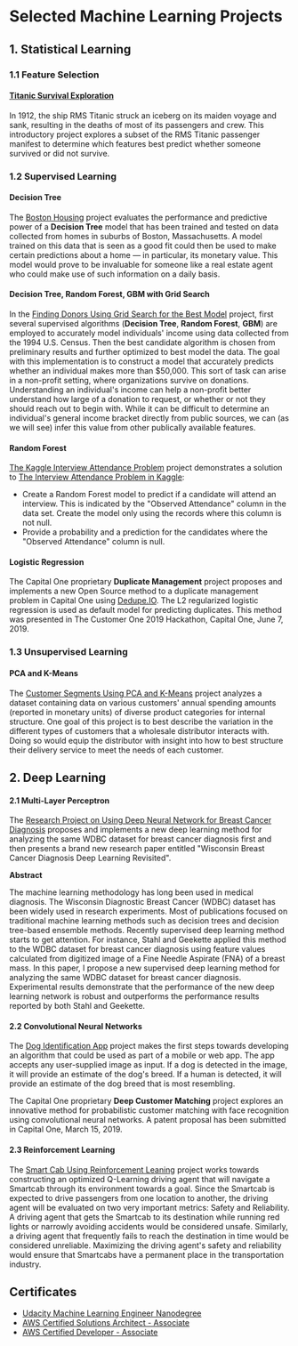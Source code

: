 # Selected Machine Learning Projects

## 1. Statistical Learning

### 1.1 Feature Selection

#### [Titanic Survival Exploration](https://github.com/yzzhang/machine-learning/tree/master/statistical_learning/feature_selection)
In 1912, the ship RMS Titanic struck an iceberg on its maiden voyage and sank, resulting in the deaths of most of its passengers and crew. This introductory project explores a subset of the RMS Titanic passenger manifest to determine which features best predict whether someone survived or did not survive. 

### 1.2 Supervised Learning

#### Decision Tree 
The [Boston Housing](https://github.com/yzzhang/machine-learning/tree/master/statistical_learning/Supervised_Learning/Decision_Tree/boston_housing)
project evaluates the performance and predictive power of a <b>Decision Tree</b> model that has been trained and tested on data collected from homes in suburbs of Boston, Massachusetts. A model trained on this data that is seen as a good fit could then be used to make certain predictions about a home — in particular, its monetary value. This model would prove to be invaluable for someone like a real estate agent who could make use of such information on a daily basis.

#### Decision Tree, Random Forest, GBM with Grid Search 
In the [Finding Donors Using Grid Search for the Best Model](https://github.com/yzzhang/machine-learning/tree/master/statistical_learning/Supervised_Learning/Tree_Based_Grid_Search/finding_donors) project, first several supervised algorithms (<b>Decision Tree</b>, <b>Random Forest</b>, <b>GBM</b>) are employed to accurately model individuals' income using data collected from the 1994 U.S. Census. Then the best candidate algorithm is chosen from preliminary results and further optimized to best model the data. The goal with this implementation is to construct a model that accurately predicts whether an individual makes more than $50,000. This sort of task can arise in a non-profit setting, where organizations survive on donations. Understanding an individual's income can help a non-profit better understand how large of a donation to request, or whether or not they should reach out to begin with. While it can be difficult to determine an individual's general income bracket directly from public sources, we can (as we will see) infer this value from other publically available features.

#### Random Forest
[The Kaggle Interview Attendance Problem](https://github.com/yzzhang/machine-learning/tree/master/statistical_learning/Supervised_Learning/Random_Forest/interview_attendance_problem)
project demonstrates a solution to [The Interview Attendance Problem in Kaggle](https://www.kaggle.com/vishnusraghavan/the-interview-attendance-problem/):
* Create a Random Forest model to predict if a candidate will attend an interview. This is indicated by the "Observed Attendance" column in the data set. Create the model only using the records where this column is not null.
* Provide a probability and a prediction for the candidates where the "Observed Attendance" column is null.

#### Logistic Regression
The Capital One proprietary <b>Duplicate Management</b> project proposes and implements a new Open Source method to a duplicate management problem in Capital One using [Dedupe.IO](https://dedupe.io/). The L2 regularized logistic regression is used as default model for predicting duplicates. This method was presented in The Customer One 2019 Hackathon, Capital One, June 7, 2019.

### 1.3 Unsupervised Learning

#### PCA and K-Means
The [Customer Segments Using PCA and K-Means](https://github.com/yzzhang/machine-learning/tree/master/statistical_learning/Unsupervised_Learning/customer_segments)
project analyzes a dataset containing data on various customers' annual spending amounts (reported in monetary units) of diverse product categories for internal structure. One goal of this project is to best describe the variation in the different types of customers that a wholesale distributor interacts with. Doing so would equip the distributor with insight into how to best structure their delivery service to meet the needs of each customer.

## 2. Deep Learning

#### 2.1 Multi-Layer Perceptron

The [Research Project on Using Deep Neural Network for Breast Cancer Diagnosis](https://github.com/yzzhang/machine-learning/tree/master/deep_learning/Multi_Layer_Perceptron/capstone) proposes and implements a new deep learning method for analyzing the same WDBC dataset for breast cancer diagnosis first and then presents a brand new research paper entitled "Wisconsin Breast Cancer Diagnosis Deep Learning Revisited".  

<b> Abstract </b>

The machine learning methodology has long been used in medical diagnosis. The Wisconsin Diagnostic Breast Cancer (WDBC) dataset has been widely used in research experiments.
Most of publications focused on traditional machine learning methods such as decision trees and decision tree-based ensemble methods.
Recently supervised deep learning method starts to get attention. For instance, Stahl and Geekette applied this method to the WDBC dataset for breast cancer diagnosis using feature values calculated from digitized image of a Fine Needle Aspirate (FNA) of a breast mass.
In this paper, I propose a new supervised deep learning method for analyzing the same WDBC dataset for breast cancer diagnosis. Experimental results demonstrate that the performance of the new deep learning network is robust and outperforms the performance results reported by both Stahl and Geekette.

#### 2.2 Convolutional Neural Networks

The [Dog Identification App](https://github.com/yzzhang/machine-learning/tree/master/deep_learning/Convolutional_Neural_Networks/dog-project) project makes the first steps towards developing an algorithm that could be used as part of a mobile or web app. The app accepts any user-supplied image as input. If a dog is detected in the image, it will provide an estimate of the dog's breed. If a human is detected, it will provide an estimate of the dog breed that is most resembling. 

The Capital One proprietary <b>Deep Customer Matching</b> project explores an innovative method for probabilistic customer matching with face recognition using convolutional neural networks. A patent proposal has been submitted in Capital One, March 15, 2019.


#### 2.3 Reinforcement Learning

The [Smart Cab Using Reinforcement Leaning](https://github.com/yzzhang/machine-learning/tree/master/deep_learning/Reinforcement_Learning/smartcab) project works towards constructing an optimized Q-Learning driving agent that will navigate a Smartcab through its environment towards a goal. Since the Smartcab is expected to drive passengers from one location to another, the driving agent will be evaluated on two very important metrics: Safety and Reliability. A driving agent that gets the Smartcab to its destination while running red lights or narrowly avoiding accidents would be considered unsafe. Similarly, a driving agent that frequently fails to reach the destination in time would be considered unreliable. Maximizing the driving agent's safety and reliability would ensure that Smartcabs have a permanent place in the transportation industry.

## Certificates

* [Udacity Machine Learning Engineer Nanodegree](https://github.com/yzzhang/machine-learning/blob/master/certificates/Yuefeng_certificate_11_28_2017.pdf)
* [AWS Certified Solutions Architect - Associate](https://github.com/yzzhang/machine-learning/blob/master/certificates/AWS_Certified_Solutions_Architect_Associate_certificate.pdf)
* [AWS Certified Developer - Associate](https://github.com/yzzhang/machine-learning/blob/master/certificates/AWS_Certified_Developer_Associate_Certificate.pdf)